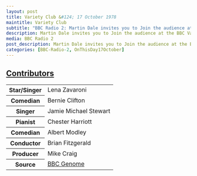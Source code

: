```yaml
---
layout: post
title: Variety Club &#124; 17 October 1978
maintitle: Variety Club
subtitle: "BBC Radio 2: Martin Dale invites you to Join the audience at the BBC Variety Club in Manchester for an hour's cabaret"
description: Martin Dale invites you to Join the audience at the BBC Variety Club in Manchester for an hour's cabaret.
media: BBC Radio 2
post_description: Martin Dale invites you to Join the audience at the BBC Variety Club in Manchester for an hour's cabaret.
categories: [BBC-Radio-2, OnThisDay17October]
---
```


<h2 id="contributors"><a href="#contributors">Contributors</a></h2>

<table id="contributors">
<tr><th>Star/Singer</th><td>Lena Zavaroni</td></tr>
<tr><th>Comedian</th><td>Bernie Clifton</td></tr>
<tr><th>Singer</th><td>Jamie Michael Stewart</td></tr>
<tr><th>Pianist</th><td>Chester Harriott</td></tr>
<tr><th>Comedian</th><td>Albert Modley</td></tr>
<tr><th>Conductor</th><td>Brian Fitzgerald</td></tr>
<tr><th>Producer</th><td>Mike Craig</td></tr>
<tr><th>Source</th><td><a href="https://genome.ch.bbc.co.uk/schedules/radio2/1978-10-17#at-22.02">BBC Genome</a></td></tr>
</table>

